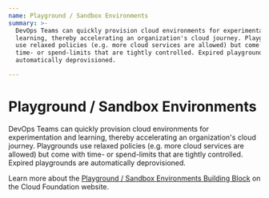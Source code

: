 ```yaml
---
name: Playground / Sandbox Environments
summary: >-
  DevOps Teams can quickly provision cloud environments for experimentation and
  learning, thereby accelerating an organization's cloud journey. Playgrounds
  use relaxed policies (e.g. more cloud services are allowed) but come with
  time- or spend-limits that are tightly controlled. Expired playgrounds are
  automatically deprovisioned. 

---
```


# Playground / Sandbox Environments

DevOps Teams can quickly provision cloud environments for experimentation and learning, thereby accelerating an organization's cloud journey. Playgrounds use relaxed policies (e.g. more cloud services are allowed) but come with time- or spend-limits that are tightly controlled. Expired playgrounds are automatically deprovisioned. 

Learn more about the [Playground / Sandbox Environments Building Block](https://cloudfoundation.meshcloud.io/maturity-model/tenant-management/playground-sandbox-environments.html) on the Cloud Foundation website.

